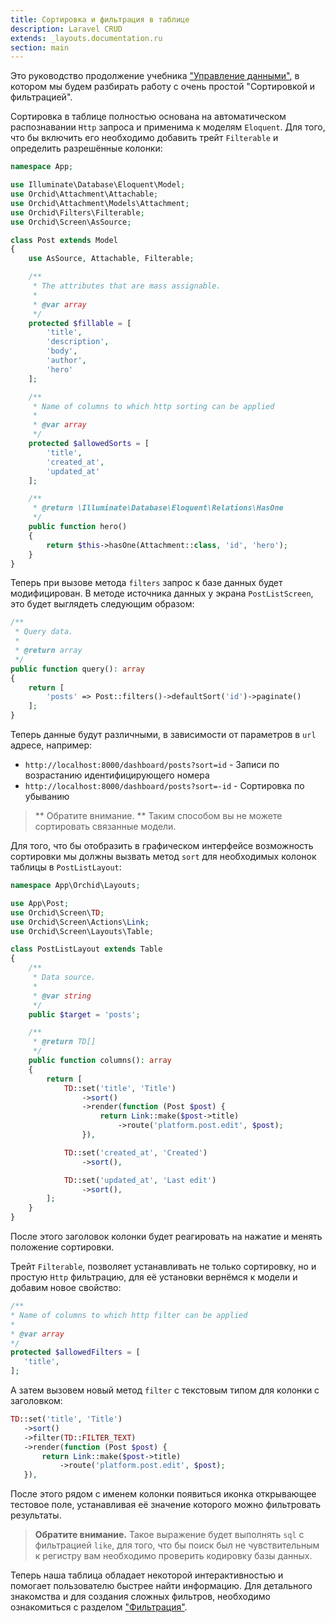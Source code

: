 ```yaml
---
title: Сортировка и фильтрация в таблице
description: Laravel CRUD
extends: _layouts.documentation.ru
section: main
---
```


Это руководство продолжение учебника ["Управление данными"](/ru/docs/quickstart-crud), в котором мы будем разбирать работу с очень простой "Сортировкой и фильтрацией".

Сортировка в таблице полностью основана на автоматическом распознавании `Http` запроса и применима к моделям `Eloquent`. Для того, что бы включить его необходимо добавить трейт `Filterable` и определить разрешённые колонки:


```php
namespace App;

use Illuminate\Database\Eloquent\Model;
use Orchid\Attachment\Attachable;
use Orchid\Attachment\Models\Attachment;
use Orchid\Filters\Filterable;
use Orchid\Screen\AsSource;

class Post extends Model
{
    use AsSource, Attachable, Filterable;

    /**
     * The attributes that are mass assignable.
     *
     * @var array
     */
    protected $fillable = [
        'title',
        'description',
        'body',
        'author',
        'hero'
    ];

    /**
     * Name of columns to which http sorting can be applied
     *
     * @var array
     */
    protected $allowedSorts = [
        'title',
        'created_at',
        'updated_at'
    ];

    /**
     * @return \Illuminate\Database\Eloquent\Relations\HasOne
     */
    public function hero()
    {
        return $this->hasOne(Attachment::class, 'id', 'hero');
    }
}
```

Теперь при вызове метода `filters` запрос к базе данных будет модифицирован.
В методе источника данных у экрана `PostListScreen`, это  будет выглядеть следующим образом:

```php
/**
 * Query data.
 *
 * @return array
 */
public function query(): array
{
    return [
        'posts' => Post::filters()->defaultSort('id')->paginate()
    ];
}
```

Теперь данные будут различными, в зависимости от параметров в `url` адресе, например:

* `http://localhost:8000/dashboard/posts?sort=id` - Записи по возрастанию идентифицирующего номера
* `http://localhost:8000/dashboard/posts?sort=-id` - Сортировка по убыванию

> ** Обратите внимание. ** Таким способом вы не можете сортировать связанные модели.


Для того, что бы отобразить в графическом интерфейсе возможность сортировки мы должны вызвать метод `sort` для необходимых колонок таблицы в `PostListLayout`:

```php
namespace App\Orchid\Layouts;

use App\Post;
use Orchid\Screen\TD;
use Orchid\Screen\Actions\Link;
use Orchid\Screen\Layouts\Table;

class PostListLayout extends Table
{
    /**
     * Data source.
     *
     * @var string
     */
    public $target = 'posts';

    /**
     * @return TD[]
     */
    public function columns(): array
    {
        return [
            TD::set('title', 'Title')
                ->sort()
                ->render(function (Post $post) {
                    return Link::make($post->title)
                        ->route('platform.post.edit', $post);
                }),

            TD::set('created_at', 'Created')
                ->sort(),

            TD::set('updated_at', 'Last edit')
                ->sort(),
        ];
    }
}
```


После этого заголовок колонки будет реагировать на нажатие и менять положение сортировки.


Трейт `Filterable`, позволяет устанавливать не только сортировку, но и простую `Http` фильтрацию, для её установки вернёмся к модели и добавим новое свойство:
 
 ```php
/**
 * Name of columns to which http filter can be applied
 *
 * @var array
 */
protected $allowedFilters = [
    'title',
];
 ```
 
 А затем вызовем новый метод `filter` с текстовым типом для колонки с заголовком:
 
 ```php
 TD::set('title', 'Title')
    ->sort()
    ->filter(TD::FILTER_TEXT)
    ->render(function (Post $post) {
        return Link::make($post->title)
            ->route('platform.post.edit', $post);
    }),
 ```
 
 После этого рядом с именем колонки появиться иконка открывающее тестовое поле, устанавливая её значение которого можно фильтровать результаты.
 
 > **Обратите внимание.** Такое выражение будет выполнять `sql` с фильтрацией `like`, для того, что бы поиск был не чувствительным к регистру вам необходимо проверить кодировку базы данных.


Теперь наша таблица обладает некоторой интерактивностью и помогает пользователю быстрее найти информацию. Для детального знакомства и для создания сложных фильтров, необходимо ознакомиться с разделом ["Фильтрация"](/ru/docs/filters).

